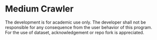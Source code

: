# Medium Crawler
The development is for academic use only. The developer shall not be responsible for any consequence from the user behavior of this program.
For the use of dataset, acknowledgement or repo fork is appreciated.
